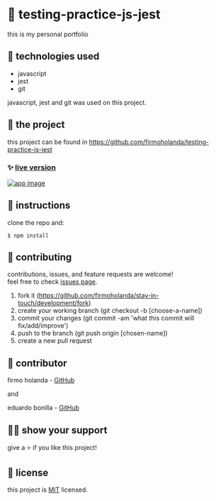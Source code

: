 # 📃 testing-practice-js-jest

this is my personal portfolio



## 📡 technologies used

- javascript
- jest
- git

javascript, jest and git was used on this project.



## 🚀 the project

this project can be found in https://github.com/firmoholanda/testing-practice-js-jest


### ✨ [live version](https://testing-practice-js-jest)

<a href="https://testing-practice-js-jest/" target="_blank">
    <img alt="app image" src="https://github.com/firmoholanda/testing-practice-js-jest/blob/development/img/app-img.png"/>
</a>



## 🔨 instructions

clone the repo and:

```
$ npm install
```



## 🤝 contributing

contributions, issues, and feature requests are welcome!<br/>feel free to check [issues page](hhttps://github.com/firmoholanda/stay-in-touch/development/issues).

1. fork it (https://github.com/firmoholanda/stay-in-touch/development/fork)
2. create your working branch (git checkout -b [choose-a-name])
3. commit your changes (git commit -am 'what this commit will fix/add/improve')
4. push to the branch (git push origin [chosen-name])
5. create a new pull request



## 🤖 contributor


firmo holanda - [GitHub](https://github.com/firmoholanda)

and

eduardo bonilla - [GitHub](https://github.com/Usagib)


## 🙋‍♂ show your support

give a ⭐️ if you like this project!



## 📝 license

this project is [MIT](https://github.com/firmoholanda/stay-in-touch/development/license.txt) licensed.
